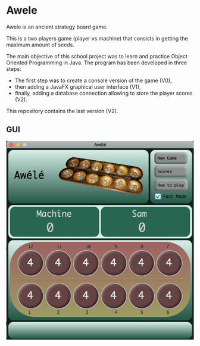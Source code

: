 # Awele

Awele is an ancient strategy board game.

This is a two players game (player vs machine) that consists in getting the maximum amount of seeds.

The main objective of this school project was to learn and practice Object Oriented Programming in Java.
The program has been developed in three steps:
* The first step was to create a console version of the game (V0),
* then adding a JavaFX graphical user interface (V1),
* finally, adding a database connection allowing to store the player scores (V2).

This repository contains the last version (V2).

## GUI
![Awele GUI](src/view/images/awele.png)
